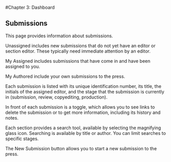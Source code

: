 #Chapter 3: Dashboard
## Submissions

This page provides information about submissions. 

Unassigned includes new submissions that do not yet have an editor or section editor. These typically need immediate attention by an editor.

My Assigned includes submissions that have come in and have been assigned to you.

My Authored include your own submissions to the press.

Each submission is listed with its unique identification number, its title, the initials of the assigned editor, and the stage that the submission is currently in (submission, review, copyediting, production).

In front of each submission is a toggle, which allows you to see links to delete the submission or to get more information, including its history and notes.

Each section provides a search tool, available by selecting the magnifying glass icon. Searching is available by title or author. You can limit searches to specific stages.

The New Submission button allows you to start a new submission to the press.


